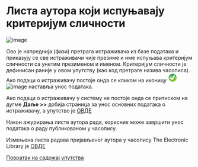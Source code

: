# Листа аутора који испуњавају критеријум сличности 

![image](https://user-images.githubusercontent.com/29538544/148262511-f8387e26-d4f6-417b-9717-37f1852b201c.png)

Ово је напреднија (фази) претрага истраживача из базе података и приказују се све истраживачи чије презиме и име испуњава критеријум сличности са унетим презименом и именом. Критеријум сличности је дефинисан раније у овом упутству (као код претраге назива часописа). Ако подаци о истраживачу постоје онда се кликом на иконицу ![image](../../images/pick24.png) ![image](https://user-images.githubusercontent.com/29538544/148262616-ca1d6763-ce55-460f-8c6f-9dce58194bed.png)
 наставља унос података.
 
Ако подаци о истраживачу у систему не постоје онда се  притиском на дугме **Даље >>** добија страница за унос основних података о истраживачу, а упутство је [ОВДЕ](podaciOautoru.md)

Након ажурирања листе аутора рада, корисник може завршити унос података о раду публикованом у часопису. 

Измењена листа радова пријављеног аутора у часопису The Electronic Library је [ОВДЕ](prikazRadovaUčasopisu.md)

[Повратак на садржај упутства](../../uputstvo.md#садржај)
